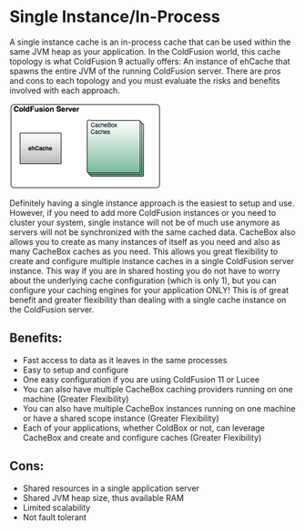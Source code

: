 # Single Instance/In-Process

A single instance cache is an in-process cache that can be used within the same JVM heap as your application. In the ColdFusion world, this cache topology is what ColdFusion 9 actually offers: An instance of ehCache that spawns the entire JVM of the running ColdFusion server. There are pros and cons to each topology and you must evaluate the risks and benefits involved with each approach.

![](../.gitbook/assets/cachebox_topology_singleinstance.png)

Definitely having a single instance approach is the easiest to setup and use. However, if you need to add more ColdFusion instances or you need to cluster your system, single instance will not be of much use anymore as servers will not be synchronized with the same cached data. CacheBox also allows you to create as many instances of itself as you need and also as many CacheBox caches as you need. This allows you great flexibility to create and configure multiple instance caches in a single ColdFusion server instance. This way if you are in shared hosting you do not have to worry about the underlying cache configuration \(which is only 1\), but you can configure your caching engines for your application ONLY! This is of great benefit and greater flexibility than dealing with a single cache instance on the ColdFusion server.

## Benefits:

* Fast access to data as it leaves in the same processes
* Easy to setup and configure
* One easy configuration if you are using ColdFusion 11 or Lucee
* You can also have multiple CacheBox caching providers running on one machine \(Greater Flexibility\)
* You can also have multiple CacheBox instances running on one machine or have a shared scope instance \(Greater Flexibility\)
* Each of your applications, whether ColdBox or not, can leverage CacheBox and create and configure caches \(Greater Flexibility\)

## Cons:

* Shared resources in a single application server
* Shared JVM heap size, thus available RAM
* Limited scalability
* Not fault tolerant


